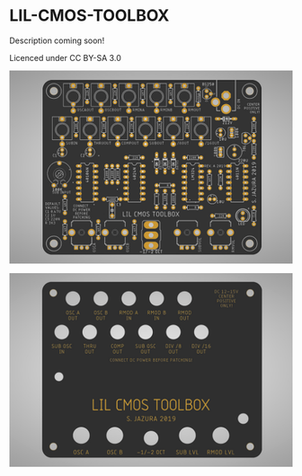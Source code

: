 # LIL-CMOS-TOOLBOX

Description coming soon!

Licenced under CC BY-SA 3.0

![BOARD](https://raw.githubusercontent.com/diysynth/LIL-CMOS-TOOLBOX/master/BOARD/toolbox.jpg)

![PANEL](https://raw.githubusercontent.com/diysynth/LIL-CMOS-TOOLBOX/master/PANEL/toolboxpanel.jpg)
